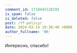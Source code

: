 ```yaml
---
comment_id: 1710445128192
is_spam: false
is_deleted: false
post: /ff-policy/
date: 2024-03-14 19:38:48 +0000
author_fullname: 'Oh'
---
```


Интересно, спасибо!
